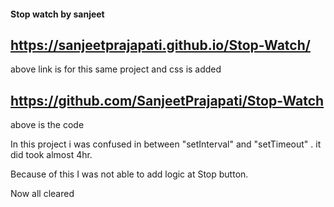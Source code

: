 #### Stop watch by sanjeet

## https://sanjeetprajapati.github.io/Stop-Watch/

above link is for this same project and css is added

## https://github.com/SanjeetPrajapati/Stop-Watch

 above is the code

 
In this project i was confused in between "setInterval" and "setTimeout" .
it did took almost 4hr. 

Because of this I was not able to add logic at Stop button.

Now all cleared
